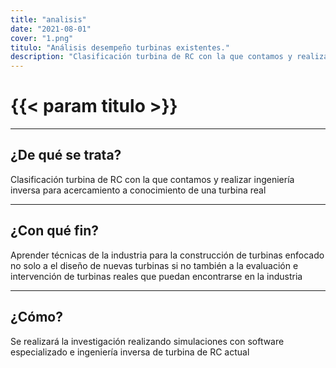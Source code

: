 ```yaml
---
title: "analisis"
date: "2021-08-01"
cover: "1.png"
titulo: "Análisis desempeño turbinas existentes."
description: "Clasificación turbina de RC con la que contamos y realizar ingeniería inversa para acercamiento a conocimiento de una turbina real"
---
```


# {{< param titulo >}}

***

## ¿De qué se trata?

Clasificación turbina de RC con la que contamos y realizar ingeniería inversa para acercamiento a conocimiento de una turbina real

***

## ¿Con qué fin?

Aprender técnicas de la industria para la construcción de turbinas enfocado no solo a el diseño de nuevas turbinas  si no también a la evaluación  e intervención de turbinas reales que puedan encontrarse en la industria

***

## ¿Cómo?

Se realizará la investigación realizando simulaciones con software especializado e ingeniería inversa de turbina de RC actual
